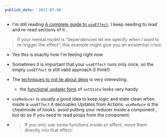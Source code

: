 ```yaml
---
publish_date: '2021-07-06'
---
```


- I'm still reading [A complete guide to `useEffect`](https://overreacted.io/a-complete-guide-to-useeffect). I keep needing to read and re-read sections of it .

> If your mental model is “dependencies let me specify when I want to re-trigger the effect”, this example might give you an existential crisis.

- Yes this is exactly how I'm feeling right now

- Sometimes it is important that your `useEffect` runs only once, so the empty `useEffect` _is_ still valid approach (I think!)

- The [techniques to not lie about deps](https://overreacted.io/a-complete-guide-to-useeffect/#making-effects-self-sufficient) is very interesting.

  - the [functional updater form](https://reactjs.org/docs/hooks-reference.html#functional-updates) of `setState` looks very handy.

- `useReducer` is usually a good idea to keep logic and state clean when inside a `useEffect` it decouples Updates from Actions. `useReduce` is the cheatmode of hooks. avoid putting your reducer inside a component , but do so if you _need_ to read props from the component.

- > If you only use some functions inside an effect, move them directly into that effect:
